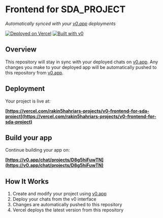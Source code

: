 # Frontend for SDA_PROJECT

*Automatically synced with your [v0.app](https://v0.app) deployments*

[![Deployed on Vercel](https://img.shields.io/badge/Deployed%20on-Vercel-black?style=for-the-badge&logo=vercel)](https://vercel.com/rakin5hahriars-projects/v0-frontend-for-sda-project)
[![Built with v0](https://img.shields.io/badge/Built%20with-v0.app-black?style=for-the-badge)](https://v0.app/chat/projects/D8g5hiFuwTN)

## Overview

This repository will stay in sync with your deployed chats on [v0.app](https://v0.app).
Any changes you make to your deployed app will be automatically pushed to this repository from [v0.app](https://v0.app).

## Deployment

Your project is live at:

**[https://vercel.com/rakin5hahriars-projects/v0-frontend-for-sda-project](https://vercel.com/rakin5hahriars-projects/v0-frontend-for-sda-project)**

## Build your app

Continue building your app on:

**[https://v0.app/chat/projects/D8g5hiFuwTN](https://v0.app/chat/projects/D8g5hiFuwTN)**

## How It Works

1. Create and modify your project using [v0.app](https://v0.app)
2. Deploy your chats from the v0 interface
3. Changes are automatically pushed to this repository
4. Vercel deploys the latest version from this repository